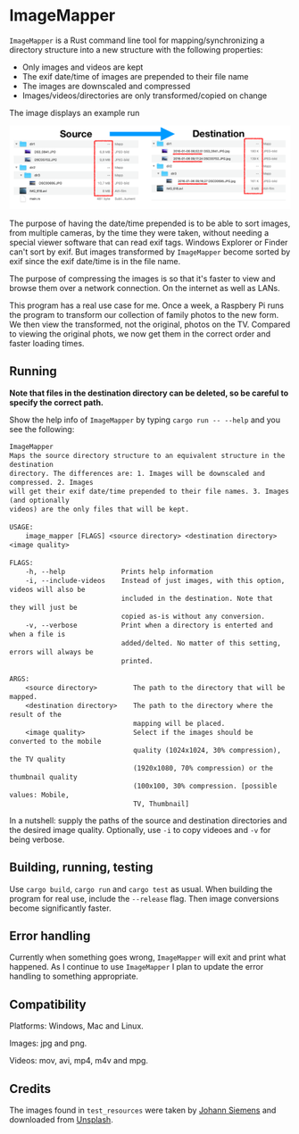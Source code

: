 
# ImageMapper

`ImageMapper` is a Rust command line tool for mapping/synchronizing a directory structure into a new structure with the following properties:

- Only images and videos are kept
- The exif date/time of images are prepended to their file name
- The images are downscaled and compressed
- Images/videos/directories are only transformed/copied on change

The image displays an example run

![](Example.png)

The purpose of having the date/time prepended is to be able to sort images, from multiple cameras, by the time they were taken, without needing a special viewer software that can read exif tags. Windows Explorer or Finder can't sort by exif. But images transformed by `ImageMapper` become sorted by exif since the exif date/time is in the file name.

The purpose of compressing the images is so that it's faster to view and browse them over a network connection. On the internet as well as LANs.

This program has a real use case for me. Once a week, a Raspbery Pi runs the program to transform our collection of family photos to the new form. We then view the transformed, not the original, photos on the TV. Compared to viewing the original phots, we now get them in the correct order and faster loading times.

## Running

**Note that files in the destination directory can be deleted, so be careful to specify the correct path.**

Show the help info of `ImageMapper` by typing `cargo run -- --help` and you see the following:

```
ImageMapper 
Maps the source directory structure to an equivalent structure in the destination
directory. The differences are: 1. Images will be downscaled and compressed. 2. Images
will get their exif date/time prepended to their file names. 3. Images (and optionally
videos) are the only files that will be kept.

USAGE:
    image_mapper [FLAGS] <source directory> <destination directory> <image quality>

FLAGS:
    -h, --help              Prints help information
    -i, --include-videos    Instead of just images, with this option, videos will also be
                            included in the destination. Note that they will just be
                            copied as-is without any conversion.
    -v, --verbose           Print when a directory is enterted and when a file is
                            added/delted. No matter of this setting, errors will always be
                            printed.

ARGS:
    <source directory>         The path to the directory that will be mapped.
    <destination directory>    The path to the directory where the result of the
                               mapping will be placed.
    <image quality>            Select if the images should be converted to the mobile
                               quality (1024x1024, 30% compression), the TV quality
                               (1920x1080, 70% compression) or the thumbnail quality
                               (100x100, 30% compression. [possible values: Mobile,
                               TV, Thumbnail]
```

In a nutshell: supply the paths of the source and destination directories and the desired image quality. Optionally, use `-i` to copy videoes and `-v` for being verbose.

## Building, running, testing

Use `cargo build`, `cargo run` and `cargo test` as usual. When building the program for real use, include the `--release` flag. Then image conversions become significantly faster.

## Error handling

Currently when something goes wrong, `ImageMapper` will exit and print what happened. As I continue to use `ImageMapper` I plan to update the error handling to something appropriate.

## Compatibility

Platforms: Windows, Mac and Linux.

Images: jpg and png.

Videos: mov, avi, mp4, m4v and mpg.

## Credits

The images found in `test_resources` were taken by [Johann Siemens](https://unsplash.com/@johannsiemens?utm_source=unsplash&utm_medium=referral&utm_content=creditCopyText) and downloaded from [Unsplash](https://unsplash.com/search/photos/tree?utm_source=unsplash&utm_medium=referral&utm_content=creditCopyText).

